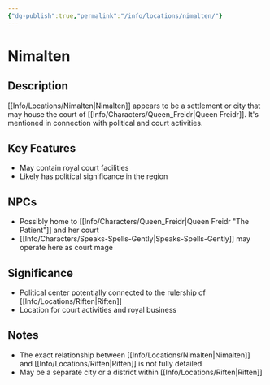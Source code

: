 ```yaml
---
{"dg-publish":true,"permalink":"/info/locations/nimalten/"}
---
```


# Nimalten

## Description
[[Info/Locations/Nimalten\|Nimalten]] appears to be a settlement or city that may house the court of [[Info/Characters/Queen_Freidr\|Queen Freidr]]. It's mentioned in connection with political and court activities.

## Key Features
- May contain royal court facilities
- Likely has political significance in the region

## NPCs
- Possibly home to [[Info/Characters/Queen_Freidr\|Queen Freidr "The Patient"]] and her court
- [[Info/Characters/Speaks-Spells-Gently\|Speaks-Spells-Gently]] may operate here as court mage

## Significance
- Political center potentially connected to the rulership of [[Info/Locations/Riften\|Riften]]
- Location for court activities and royal business

## Notes
- The exact relationship between [[Info/Locations/Nimalten\|Nimalten]] and [[Info/Locations/Riften\|Riften]] is not fully detailed
- May be a separate city or a district within [[Info/Locations/Riften\|Riften]]